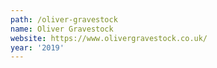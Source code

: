 ```yaml
---
path: /oliver-gravestock
name: Oliver Gravestock
website: https://www.olivergravestock.co.uk/
year: '2019'
---
```

